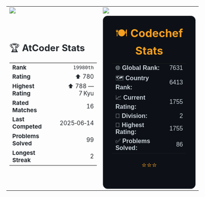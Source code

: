 <table>
  <tr>
    <td>
      <a href="https://codeforces.com/profile/Mr.Numerator_007">
        <img src="https://codeforces-readme-stats.vercel.app/api/card?username=Mr.Numerator_007&theme=github_dark&disable_animations=false&show_icons=true&force_username=true" />
      </a>
    </td>
    <td>
      <img src="https://leetcard.jacoblin.cool/Numerator_429?theme=dark" />
    </td>
  </tr>

<tr>
<td>
<!-- AtCoder Stats -->
<div style="margin-top: 20px;">
  <p style="margin: 0; font-size: 1.5em; color: #24292e;">
    🏆 <strong>AtCoder Stats</strong>
  </p>
  <table cellpadding="4" cellspacing="0" width="100%" style="color: #24292e; font-size: 0.95em;">
    <tr>
      <td><strong>Rank</strong></td>
      <td align="right"><code>19980th</code></td>
    </tr>
    <tr>
      <td><strong>Rating</strong></td>
      <td align="right">⬆️ 780</td>
    </tr>
    <tr>
      <td><strong>Highest Rating</strong></td>
      <td align="right">⬆️ 788 — 7 Kyu</td>
    </tr>
    <tr>
      <td><strong>Rated Matches</strong></td>
      <td align="right">16</td>
    </tr>
    <tr>
      <td><strong>Last Competed</strong></td>
      <td align="right">2025‑06‑14</td>
    </tr>
    <tr>
      <td><strong>Problems Solved</strong></td>
      <td align="right">99</td>
    </tr>
    <tr>
      <td><strong>Longest Streak</strong></td>
      <td align="right">2</td>
    </tr>
  </table>
</div>
</td>



<td>
      <div align="center" style="background: #0d1117; border: 1px solid #30363d; border-radius: 12px; padding: 24px; max-width: 420px;">

  <!-- Header -->
  <p style="margin: 0; font-size: 1.8em; color: #f79f1f;">
    🍽️ <strong>Codechef Stats</strong>
  </p>

  <!-- Stats Table -->
  <table cellpadding="4" cellspacing="0" width="100%" style="color: #c9d1d9; font-family: sans-serif;">
    <tr>
      <td>🌐 <strong>Global Rank:</strong></td>
      <td align="right">7631</td>
    </tr>
    <tr>
      <td>🗺️ <strong>Country Rank:</strong></td>
      <td align="right">6413</td>
    </tr>
    <tr>
      <td>📈 <strong>Current Rating:</strong></td>
      <td align="right">1755</td>
    </tr>
    <tr>
      <td>🔢 <strong>Division:</strong></td>
      <td align="right">2</td>
    </tr>
    <tr>
      <td>🥇 <strong>Highest Rating:</strong></td>
      <td align="right">1755</td>
    </tr>
    <tr>
      <td>✅ <strong>Problems Solved:</strong></td>
      <td align="right">86</td>
    </tr>
  </table>

  <!-- Footer Stars -->
  <p style="margin-top: 16px; font-size: 1.2em; color: #f79f1f;">⭐️⭐️⭐️</p>
  </td>



</div>
</tr>
</table>
